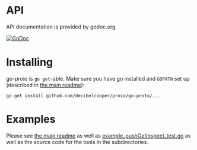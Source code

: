 # API
API documentation is provided by godoc.org

[![GoDoc](https://godoc.org/github.com/decibelcooper/proio/go-proio?status.svg)](https://godoc.org/github.com/decibelcooper/proio/go-proio)

# Installing
go-proio is `go get`-able.  Make sure you have go installed and `GOPATH` set up (described in [the main readme](../README.md)):
```shell
go get install github.com/decibelcooper/proio/go-proto/...
```

# Examples
Please see [the main readme](../README.md) as well as
[example_pushGetInspect_test.go](example_pushGetInspect_test.go) as well as the
source code for the tools in the subdirectories.
